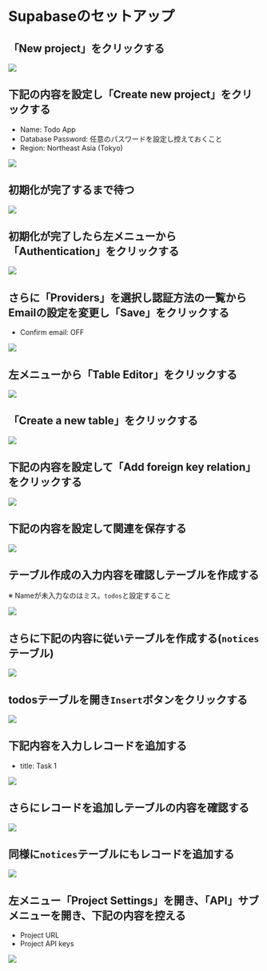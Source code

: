 # Supabaseのセットアップ

## 「New project」をクリックする
![](images/01/01.png)

## 下記の内容を設定し「Create new project」をクリックする

- Name: Todo App
- Database Password: 任意のパスワードを設定し控えておくこと
- Region: Northeast Asia (Tokyo)

![](images/01/02.png)

## 初期化が完了するまで待つ

![](images/01/03.png)

## 初期化が完了したら左メニューから「Authentication」をクリックする
![](images/01/04.png)

## さらに「Providers」を選択し認証方法の一覧からEmailの設定を変更し「Save」をクリックする

- Confirm email: OFF

![](images/01/05.png)

## 左メニューから「Table Editor」をクリックする

![](images/01/06.png)

## 「Create a new table」をクリックする

![](images/01/07.png)

## 下記の内容を設定して「Add foreign key relation」をクリックする

![](images/01/08.png)

## 下記の内容を設定して関連を保存する

![](images/01/09.png)

## テーブル作成の入力内容を確認しテーブルを作成する

※ Nameが未入力なのはミス。`todos`と設定すること

![](images/01/10.png)

## さらに下記の内容に従いテーブルを作成する(`notices`テーブル)

![](images/01/11.png)

## todosテーブルを開き`Insert`ボタンをクリックする

![](images/01/12.png)

## 下記内容を入力しレコードを追加する

- title: Task 1

![](images/01/13.png)

## さらにレコードを追加しテーブルの内容を確認する

![](images/01/14.png)

## 同様に`notices`テーブルにもレコードを追加する

![](images/01/15.png)

## 左メニュー「Project Settings」を開き、「API」サブメニューを開き、下記の内容を控える

- Project URL
- Project API keys

![](images/01/16.png)